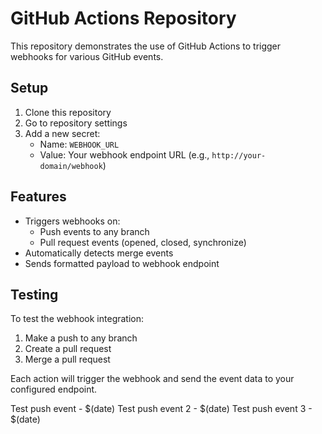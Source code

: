 # GitHub Actions Repository

This repository demonstrates the use of GitHub Actions to trigger webhooks for various GitHub events.

## Setup

1. Clone this repository
2. Go to repository settings
3. Add a new secret:
   - Name: `WEBHOOK_URL`
   - Value: Your webhook endpoint URL (e.g., `http://your-domain/webhook`)

## Features

- Triggers webhooks on:
  - Push events to any branch
  - Pull request events (opened, closed, synchronize)
- Automatically detects merge events
- Sends formatted payload to webhook endpoint

## Testing

To test the webhook integration:

1. Make a push to any branch
2. Create a pull request
3. Merge a pull request

Each action will trigger the webhook and send the event data to your configured endpoint.

Test push event - $(date)
Test push event 2 - $(date)
Test push event 3 - $(date) 